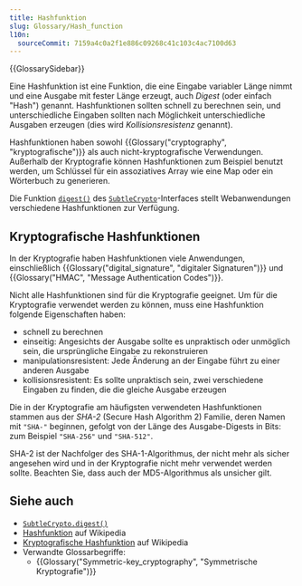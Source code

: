 ```yaml
---
title: Hashfunktion
slug: Glossary/Hash_function
l10n:
  sourceCommit: 7159a4c0a2f1e886c09268c41c103c4ac7100d63
---
```


{{GlossarySidebar}}

Eine Hashfunktion ist eine Funktion, die eine Eingabe variabler Länge nimmt und eine Ausgabe mit fester Länge erzeugt, auch _Digest_ (oder einfach "Hash") genannt. Hashfunktionen sollten schnell zu berechnen sein, und unterschiedliche Eingaben sollten nach Möglichkeit unterschiedliche Ausgaben erzeugen (dies wird _Kollisionsresistenz_ genannt).

Hashfunktionen haben sowohl {{Glossary("cryptography", "kryptografische")}} als auch nicht-kryptografische Verwendungen. Außerhalb der Kryptografie können Hashfunktionen zum Beispiel benutzt werden, um Schlüssel für ein assoziatives Array wie eine Map oder ein Wörterbuch zu generieren.

Die Funktion [`digest()`](/de/docs/Web/API/SubtleCrypto/digest) des [`SubtleCrypto`](/de/docs/Web/API/SubtleCrypto)-Interfaces stellt Webanwendungen verschiedene Hashfunktionen zur Verfügung.

## Kryptografische Hashfunktionen

In der Kryptografie haben Hashfunktionen viele Anwendungen, einschließlich {{Glossary("digital_signature", "digitaler Signaturen")}} und {{Glossary("HMAC", "Message Authentication Codes")}}.

Nicht alle Hashfunktionen sind für die Kryptografie geeignet. Um für die Kryptografie verwendet werden zu können, muss eine Hashfunktion folgende Eigenschaften haben:

- schnell zu berechnen
- einseitig: Angesichts der Ausgabe sollte es unpraktisch oder unmöglich sein, die ursprüngliche Eingabe zu rekonstruieren
- manipulationsresistent: Jede Änderung an der Eingabe führt zu einer anderen Ausgabe
- kollisionsresistent: Es sollte unpraktisch sein, zwei verschiedene Eingaben zu finden, die die gleiche Ausgabe erzeugen

Die in der Kryptografie am häufigsten verwendeten Hashfunktionen stammen aus der _SHA-2_ (Secure Hash Algorithm 2) Familie, deren Namen mit `"SHA-"` beginnen, gefolgt von der Länge des Ausgabe-Digests in Bits: zum Beispiel `"SHA-256"` und `"SHA-512"`.

SHA-2 ist der Nachfolger des SHA-1-Algorithmus, der nicht mehr als sicher angesehen wird und in der Kryptografie nicht mehr verwendet werden sollte. Beachten Sie, dass auch der MD5-Algorithmus als unsicher gilt.

## Siehe auch

- [`SubtleCrypto.digest()`](/de/docs/Web/API/SubtleCrypto/digest)
- [Hashfunktion](https://en.wikipedia.org/wiki/Hash_function) auf Wikipedia
- [Kryptografische Hashfunktion](https://en.wikipedia.org/wiki/Cryptographic_hash_function) auf Wikipedia
- Verwandte Glossarbegriffe:
  - {{Glossary("Symmetric-key_cryptography", "Symmetrische Kryptografie")}}
